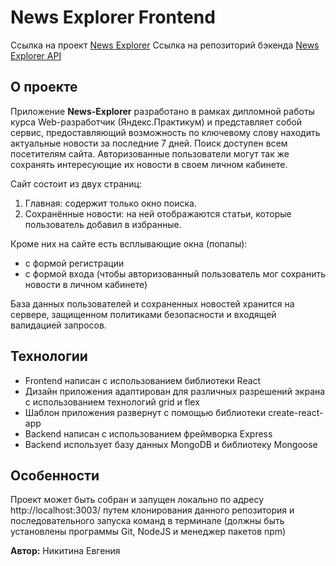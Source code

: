 # **News Explorer Frontend**

Ссылка на проект [News Explorer](https://janenick-news-explorer.students.nomoredomains.monster)
Ссылка на репозиторий бэкенда [News Explorer API](https://github.com/janenick/news-explorer-api)

## О проекте ##
Приложение **News-Explorer** разработано в рамках дипломной работы курса Web-разработчик (Яндекс.Практикум) и представляет собой сервис, предоставляющий возможность по ключевому слову находить актуальные новости за последние 7 дней.
Поиск доступен всем посетителям сайта. Авторизованные пользователи могут так же сохранять интересующие их новости в своем личном кабинете.

 Сайт состоит из двух страниц:
 1. Главная: содержит только окно поиска.
 2. Сохранённые новости: на ней отображаются статьи, которые пользователь добавил в избранные.

  Кроме них на сайте есть всплывающие окна (попапы):
 - с формой регистрации
 - с формой входа (чтобы авторизованный пользователь мог сохранить новости в личном кабинете)

База данных пользователей и сохраненных новостей хранится на сервере, защищенном политиками безопасности и входящей валидацией запросов.


## Технологии ##

- Frontend написан с использованием библиотеки React
- Дизайн приложения адаптирован для различных разрешений экрана с использованием технологий grid и flex
- Шаблон приложения развернут с помощью библиотеки create-react-app
- Backend написан с использованием фреймворка Express
- Backend использует базу данных MongoDB и библиотеку Mongoose


## Особенности ##

Проект может быть собран и запущен локально по адресу http://localhost:3003/ путем клонирования данного репозитория и последовательного запуска команд в терминале (должны быть установлены программы Git, NodeJS и менеджер пакетов npm)

**Автор:** Никитина Евгения
